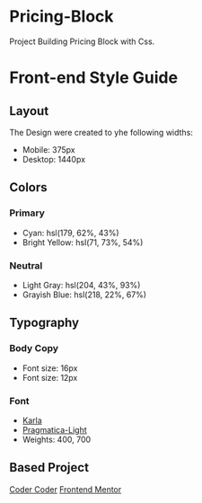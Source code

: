 # Pricing-Block
Project Building Pricing Block with Css.

# Front-end Style Guide

## Layout 

The Design were created to yhe following widths:
- Mobile: 375px
- Desktop: 1440px 

## Colors
### Primary
- Cyan: hsl(179, 62%, 43%)
- Bright Yellow: hsl(71, 73%, 54%)

### Neutral 
- Light Gray: hsl(204, 43%, 93%)
- Grayish Blue: hsl(218, 22%, 67%)

## Typography

### Body Copy
- Font size: 16px
- Font size: 12px

### Font 
- [Karla](https://fonts.google.com/specimen/Karla?preview.text_type=custom)
- [Pragmatica-Light](https://fonts.adobe.com/fonts)
- Weights: 400, 700


## Based Project
[Coder Coder](https://www.youtube.com/watch?v=DGYMErzcflw)
[Frontend Mentor](https://www.frontendmentor.io/challenges/single-price-grid-component-5ce41129d0ff452fec5abbbc)
